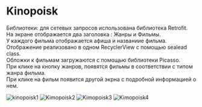 # Kinopoisk



Библиотеки: для сетевых запросов использована библиотека Retrofit.  
На экране отображается два заголовка : Жанры и Фильмы.  
У каждого фильма отображается афиша и названиие фильма.  
Отображение реализовано в одном RecyclerView с помощью sealead class.  
Обложки к фильмам загружаются с помощью библиотеки Picasso.  
При клике на кнопку жанров, появятся фильмы в соответствии с типом жанра фильма.  
При клике на фильм появится другой экрна с подробной информацией о нем.  

![kinopoisk1](https://user-images.githubusercontent.com/51223584/152292957-0e56da96-e128-450e-9480-694452a0e409.jpg)
![Kimopoisk2](https://user-images.githubusercontent.com/51223584/152292967-92264508-e01c-4933-ad4f-e39f44de6333.jpg)
![Kimopoisk3](https://user-images.githubusercontent.com/51223584/152292971-3fbcd660-c532-4dd5-8f21-229ca2e25e89.jpg)
![Kimopoisk4](https://user-images.githubusercontent.com/51223584/152292975-7db6a915-aa20-4f5f-bf07-00f91ef659d0.jpg)
